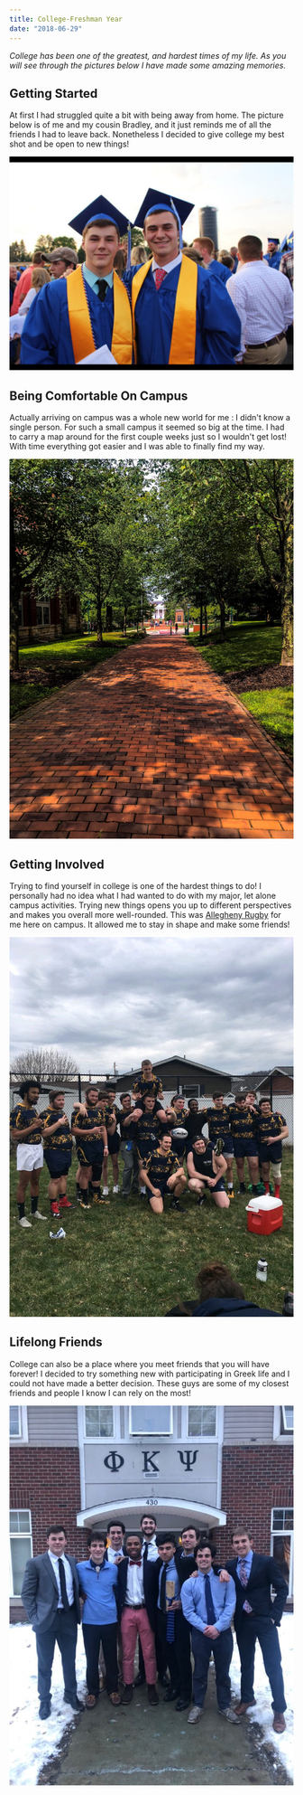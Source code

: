 ```yaml
---
title: College-Freshman Year
date: "2018-06-29"
---
```


_College has been one of the greatest, and hardest times of my life. As
you will see through the pictures below I have made some amazing memories._

<!-- end -->

## Getting Started

At first I had struggled quite a bit with being away from home. The picture below
is of me and my cousin Bradley, and it just reminds me of all the friends I had
to leave back. Nonetheless I decided to give college my best shot and be open to
new things!

![Graduation](./graduation.JPG)

## Being Comfortable On Campus

Actually arriving on campus was a whole new world for me : I didn't know a single person. For such a small campus it seemed so big at the time. I had to carry a map around for the first couple weeks just so I wouldn't get lost! With time everything got easier and I was able to finally find my way.

![Summer](./Summer.JPG)

## Getting Involved

Trying to find yourself in college is one of the hardest things to do! I personally had no idea what I had wanted to do with my major, let alone campus activities. Trying new things opens you up to different perspectives and makes you overall more well-rounded. This was [Allegheny Rugby](https://sites.allegheny.edu/studentinvolvement/rugby-mens/) for me here on campus. It allowed me to stay in shape and make some friends!

![Rugby](./Rugby.JPG)

## Lifelong Friends

College can also be a place where you meet friends that you will have forever! I decided to try something new with participating in Greek life and I could not have made a better decision. These guys are some of my closest friends and people I know I can rely on the most!

![Friends](./Friends.JPG)
